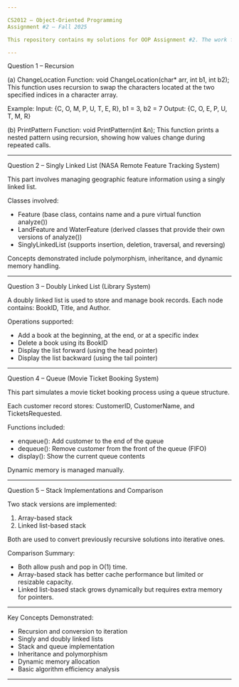 ```yaml
---

CS2012 – Object-Oriented Programming
Assignment #2 – Fall 2025

This repository contains my solutions for OOP Assignment #2. The work focuses on implementing recursion, lists, stacks, and queues in C++. All programs are written with proper structure and clear logic.

---
```


Question 1 – Recursion

(a) ChangeLocation
Function: void ChangeLocation(char* arr, int b1, int b2);
This function uses recursion to swap the characters located at the two specified indices in a character array.

Example:
Input: {C, O, M, P, U, T, E, R}, b1 = 3, b2 = 7
Output: {C, O, E, P, U, T, M, R}

(b) PrintPattern
Function: void PrintPattern(int &n);
This function prints a nested pattern using recursion, showing how values change during repeated calls.

---

Question 2 – Singly Linked List (NASA Remote Feature Tracking System)

This part involves managing geographic feature information using a singly linked list.

Classes involved:

* Feature (base class, contains name and a pure virtual function analyze())
* LandFeature and WaterFeature (derived classes that provide their own versions of analyze())
* SinglyLinkedList (supports insertion, deletion, traversal, and reversing)

Concepts demonstrated include polymorphism, inheritance, and dynamic memory handling.

---

Question 3 – Doubly Linked List (Library System)

A doubly linked list is used to store and manage book records.
Each node contains: BookID, Title, and Author.

Operations supported:

* Add a book at the beginning, at the end, or at a specific index
* Delete a book using its BookID
* Display the list forward (using the head pointer)
* Display the list backward (using the tail pointer)

---

Question 4 – Queue (Movie Ticket Booking System)

This part simulates a movie ticket booking process using a queue structure.

Each customer record stores:
CustomerID, CustomerName, and TicketsRequested.

Functions included:

* enqueue(): Add customer to the end of the queue
* dequeue(): Remove customer from the front of the queue (FIFO)
* display(): Show the current queue contents

Dynamic memory is managed manually.

---

Question 5 – Stack Implementations and Comparison

Two stack versions are implemented:

1. Array-based stack
2. Linked list-based stack

Both are used to convert previously recursive solutions into iterative ones.

Comparison Summary:

* Both allow push and pop in O(1) time.
* Array-based stack has better cache performance but limited or resizable capacity.
* Linked list-based stack grows dynamically but requires extra memory for pointers.

---

Key Concepts Demonstrated:

* Recursion and conversion to iteration
* Singly and doubly linked lists
* Stack and queue implementation
* Inheritance and polymorphism
* Dynamic memory allocation
* Basic algorithm efficiency analysis

---

